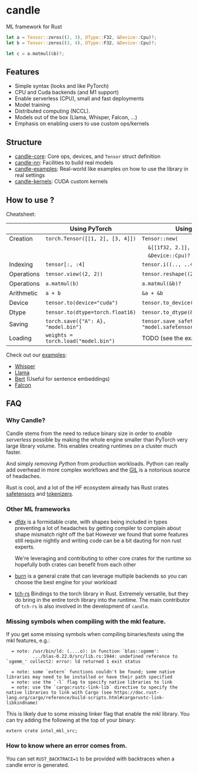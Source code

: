 # candle
ML framework for Rust

```rust
let a = Tensor::zeros((2, 3), DType::F32, &Device::Cpu)?;
let b = Tensor::zeros((3, 4), DType::F32, &Device::Cpu)?;

let c = a.matmul(&b)?;
```

## Features

- Simple syntax (looks and like PyTorch)
- CPU and Cuda backends (and M1 support)
- Enable serverless (CPU), small and fast deployments
- Model training
- Distributed computing (NCCL).
- Models out of the box (Llama, Whisper, Falcon, ...)
- Emphasis on enabling users to use custom ops/kernels

## Structure

- [candle-core](./candle-core): Core ops, devices, and `Tensor` struct definition
- [candle-nn](./candle-nn/): Facilities to build real models
- [candle-examples](./candle-examples/): Real-world like examples on how to use the library in real settings
- [candle-kernels](./candle-kernels/): CUDA custom kernels

## How to use ?

Cheatsheet:

|            | Using PyTorch                            | Using Candle                                                     |
|------------|------------------------------------------|------------------------------------------------------------------|
| Creation   | `torch.Tensor([[1, 2], [3, 4]])`         | `Tensor::new(`                                                   |
|            |                                          | `  &[[1f32, 2.]], [3., 4.]],`                                    |
|            |                                          | `  &Device::Cpu)?`                                               |
| Indexing   | `tensor[:, :4]`                          | `tensor.i((.., ..4))?`                                           |
| Operations | `tensor.view((2, 2))`                    | `tensor.reshape((2, 2))?`                                        |
| Operations | `a.matmul(b)`                            | `a.matmul(&b)?`                                                  |
| Arithmetic | `a + b`                                  | `&a + &b`                                                        |
| Device     | `tensor.to(device="cuda")`               | `tensor.to_device(&Device::Cuda(0))?`                            |
| Dtype      | `tensor.to(dtype=torch.float16)`         | `tensor.to_dtype(&DType::F16)?`                                  |
| Saving     | `torch.save({"A": A}, "model.bin")`      | `tensor.save_safetensors("A", "model.safetensors")?`             |
| Loading    | `weights = torch.load("model.bin")`      | TODO (see the examples for now)                                  |


Check out our [examples](./candle-examples/examples/):

- [Whisper](./candle-examples/examples/whisper/)
- [Llama](./candle-examples/examples/llama/)
- [Bert](./candle-examples/examples/bert/) (Useful for sentence embeddings)
- [Falcon](./candle-examples/examples/falcon/)



## FAQ

### Why Candle?

Candle stems from the need to reduce binary size in order to *enable serverless*
possible by making the whole engine smaller than PyTorch very large library volume.
This enables creating runtimes on a cluster much faster.

And simply *removing Python* from production workloads.
Python can really add overhead in more complex workflows and the [GIL](https://www.backblaze.com/blog/the-python-gil-past-present-and-future/) is a notorious source of headaches.

Rust is cool, and a lot of the HF ecosystem already has Rust crates [safetensors](https://github.com/huggingface/safetensors) and [tokenizers](https://github.com/huggingface/tokenizers).


### Other ML frameworks

- [dfdx](https://github.com/coreylowman/dfdx) is a formidable crate, with shapes being included
  in types preventing a lot of headaches by getting compiler to complain about shape mismatch right off the bat
  However we found that some features still require nightly and writing code can be a bit dauting for non rust experts.

  We're leveraging and contributing to other core crates for the runtime so hopefully both crates can benefit from each
  other

- [burn](https://github.com/burn-rs/burn) is a general crate that can leverage multiple backends so you can choose the best
  engine for your workload

- [tch-rs](https://github.com/LaurentMazare/tch-rs.git) Bindings to the torch library in Rust. Extremely versatile, but they 
  do bring in the entire torch library into the runtime. The main contributor of `tch-rs` is also involved in the development
  of `candle`.

### Missing symbols when compiling with the mkl feature.

If you get some missing symbols when compiling binaries/tests using the mkl
features, e.g.:
```
  = note: /usr/bin/ld: (....o): in function `blas::sgemm':
          .../blas-0.22.0/src/lib.rs:1944: undefined reference to `sgemm_' collect2: error: ld returned 1 exit status

  = note: some `extern` functions couldn't be found; some native libraries may need to be installed or have their path specified
  = note: use the `-l` flag to specify native libraries to link
  = note: use the `cargo:rustc-link-lib` directive to specify the native libraries to link with Cargo (see https://doc.rust-lang.org/cargo/reference/build-scripts.html#cargorustc-link-libkindname)
```

This is likely due to some missing linker flag that enable the mkl library. You
can try adding the following at the top of your binary:
```
extern crate intel_mkl_src;
```

### How to know where an error comes from.

You can set `RUST_BACKTRACE=1` to be provided with backtraces when a candle
error is generated.
